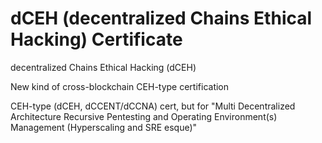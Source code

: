 # dCEH (decentralized Chains Ethical Hacking) Certificate
decentralized Chains Ethical Hacking (dCEH)

New kind of cross-blockchain CEH-type certification

CEH-type (dCEH, dCCENT/dCCNA) cert, but for "Multi Decentralized Architecture Recursive Pentesting and Operating Environment(s) Management (Hyperscaling and SRE esque)"
